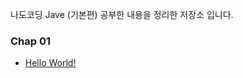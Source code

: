 나도코딩 Jave (기본편) 공부한 내용을 정리한 저장소 입니다.

### Chap 01
- <a href="https://github.com/oheeo/NadoCording_Java/blob/master/src/chap_01/_01_HelloWorld.java">Hello World!</a><br/>
